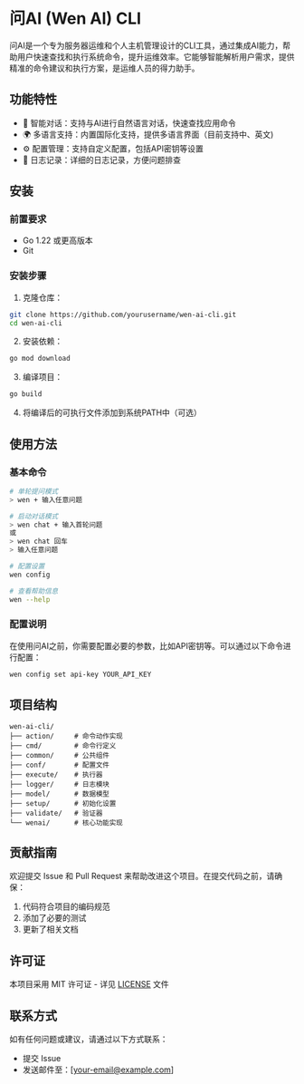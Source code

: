 # 问AI (Wen AI) CLI

问AI是一个专为服务器运维和个人主机管理设计的CLI工具，通过集成AI能力，帮助用户快速查找和执行系统命令，提升运维效率。它能够智能解析用户需求，提供精准的命令建议和执行方案，是运维人员的得力助手。

## 功能特性

- 🤖 智能对话：支持与AI进行自然语言对话，快速查找应用命令
- 🌍 多语言支持：内置国际化支持，提供多语言界面（目前支持中、英文)
- ⚙️ 配置管理：支持自定义配置，包括API密钥等设置
- 📝 日志记录：详细的日志记录，方便问题排查

## 安装

### 前置要求

- Go 1.22 或更高版本
- Git

### 安装步骤

1. 克隆仓库：
```bash
git clone https://github.com/yourusername/wen-ai-cli.git
cd wen-ai-cli
```

2. 安装依赖：
```bash
go mod download
```

3. 编译项目：
```bash
go build
```

4. 将编译后的可执行文件添加到系统PATH中（可选）

## 使用方法

### 基本命令

```bash
# 单轮提问模式
> wen + 输入任意问题

# 启动对话模式
> wen chat + 输入首轮问题
或
> wen chat 回车
> 输入任意问题

# 配置设置
wen config

# 查看帮助信息
wen --help
```


### 配置说明

在使用问AI之前，你需要配置必要的参数，比如API密钥等。可以通过以下命令进行配置：

```bash
wen config set api-key YOUR_API_KEY
```

## 项目结构

```
wen-ai-cli/
├── action/     # 命令动作实现
├── cmd/        # 命令行定义
├── common/     # 公共组件
├── conf/       # 配置文件
├── execute/    # 执行器
├── logger/     # 日志模块
├── model/      # 数据模型
├── setup/      # 初始化设置
├── validate/   # 验证器
└── wenai/      # 核心功能实现
```

## 贡献指南

欢迎提交 Issue 和 Pull Request 来帮助改进这个项目。在提交代码之前，请确保：

1. 代码符合项目的编码规范
2. 添加了必要的测试
3. 更新了相关文档

## 许可证

本项目采用 MIT 许可证 - 详见 [LICENSE](LICENSE) 文件

## 联系方式

如有任何问题或建议，请通过以下方式联系：

- 提交 Issue
- 发送邮件至：[your-email@example.com]
